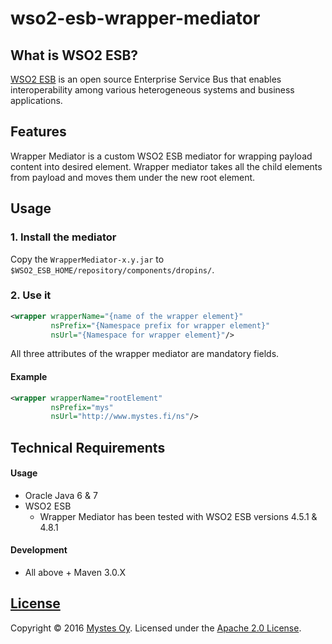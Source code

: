 # wso2-esb-wrapper-mediator

## What is WSO2 ESB?
[WSO2 ESB](http://wso2.com/products/enterprise-service-bus/) is an open source Enterprise Service Bus that enables interoperability among various heterogeneous systems and business applications.

## Features
Wrapper Mediator is a custom WSO2 ESB mediator for wrapping payload content into desired element. Wrapper mediator takes all the child elements from payload and moves them under the new root element.

## Usage

### 1. Install the mediator
Copy the `WrapperMediator-x.y.jar` to `$WSO2_ESB_HOME/repository/components/dropins/`.

### 2. Use it

```xml
<wrapper wrapperName="{name of the wrapper element}"
         nsPrefix="{Namespace prefix for wrapper element}"
         nsUrl="{Namespace for wrapper element}"/>
```

All three attributes of the wrapper mediator are mandatory fields.

#### Example
```xml
<wrapper wrapperName="rootElement"
         nsPrefix="mys"
         nsUrl="http://www.mystes.fi/ns"/>
```

## Technical Requirements

#### Usage

* Oracle Java 6 & 7
* WSO2 ESB
    * Wrapper Mediator has been tested with WSO2 ESB versions 4.5.1 & 4.8.1

#### Development

* All above + Maven 3.0.X

## [License](LICENSE)

Copyright &copy; 2016 [Mystes Oy](http://www.mystes.fi). Licensed under the [Apache 2.0 License](LICENSE).
